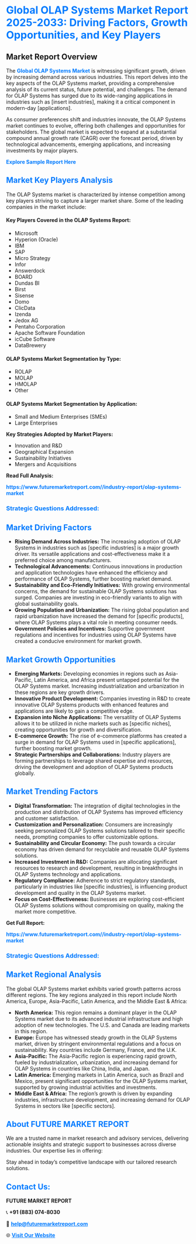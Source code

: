 <h1 style="color: #007BFF;">Global OLAP Systems Market Report 2025-2033: Driving Factors, Growth Opportunities, and Key Players</h1>

<section id="overview">
<h2>Market Report Overview</h2>
<p>The <a href="https://www.futuremarketreport.com//industry-report/olap-systems-market" style="color: #007BFF; text-decoration: none;"><strong>Global OLAP Systems Market</strong></a> is witnessing significant growth, driven by increasing demand across various industries. This report delves into the key aspects of the OLAP Systems market, providing a comprehensive analysis of its current status, future potential, and challenges. The demand for OLAP Systems has surged due to its wide-ranging applications in industries such as [insert industries], making it a critical component in modern-day [applications].</p>
<p>As consumer preferences shift and industries innovate, the OLAP Systems market continues to evolve, offering both challenges and opportunities for stakeholders. The global market is expected to expand at a substantial compound annual growth rate (CAGR) over the forecast period, driven by technological advancements, emerging applications, and increasing investments by major players.</p>
</section>

<section id="overview">
<p><a href="https://www.futuremarketreport.com//request-sample/reportId=51920" style="color: #007BFF; text-decoration: none;"><strong>Explore Sample Report Here</strong></a></p>
</section>

<section id="key-players">
<h2 style="color: #007BFF;">Market Key Players Analysis</h2>
<p>The OLAP Systems market is characterized by intense competition among key players striving to capture a larger market share. Some of the leading companies in the market include:</p>
<h4>Key Players Covered in the OLAP Systems Report:</h4>
<ul><li>Microsoft</li><li>Hyperion (Oracle)</li><li>IBM</li><li>SAP</li><li>Micro Strategy</li><li>Infor</li><li>Answerdock</li><li>BOARD</li><li>Dundas BI</li><li>Birst</li><li>Sisense</li><li>Domo</li><li>ClicData</li><li>Izenda</li><li>Jedox AG</li><li>Pentaho Corporation</li><li>Apache Software Foundation</li><li>icCube Software</li><li>DataBrewery</li></ul>
<h4>OLAP Systems Market Segmentation by Type:</h4>
<ul><li>ROLAP</li><li>MOLAP</li><li>HMOLAP</li><li>Other</li></ul>

<h4>OLAP Systems Market Segmentation by Application:</h4>
<ul><li>Small and Medium Enterprises (SMEs)</li><li>Large Enterprises</li></ul>
<p><strong>Key Strategies Adopted by Market Players:</strong></p>
<ul>
<li>Innovation and R&D</li>
<li>Geographical Expansion</li>
<li>Sustainability Initiatives</li>
<li>Mergers and Acquisitions</li>
</ul>
</section>

<section>
<p><strong>Read Full Analysis: </strong></p><a href="https://www.futuremarketreport.com//industry-report/olap-systems-market" style="color: #007BFF; text-decoration: none;"><strong>https://www.futuremarketreport.com//industry-report/olap-systems-market</strong></a>
<h3 style="color: #007BFF;">Strategic Questions Addressed:</h3>
</section>

<section id="driving-factors">
<h2 style="color: #007BFF;">Market Driving Factors</h2>
<ul>
<li><strong>Rising Demand Across Industries:</strong> The increasing adoption of OLAP Systems in industries such as [specific industries] is a major growth driver. Its versatile applications and cost-effectiveness make it a preferred choice among manufacturers.</li>
<li><strong>Technological Advancements:</strong> Continuous innovations in production and application technologies have enhanced the efficiency and performance of OLAP Systems, further boosting market demand.</li>
<li><strong>Sustainability and Eco-Friendly Initiatives:</strong> With growing environmental concerns, the demand for sustainable OLAP Systems solutions has surged. Companies are investing in eco-friendly variants to align with global sustainability goals.</li>
<li><strong>Growing Population and Urbanization:</strong> The rising global population and rapid urbanization have increased the demand for [specific products], where OLAP Systems plays a vital role in meeting consumer needs.</li>
<li><strong>Government Policies and Incentives:</strong> Supportive government regulations and incentives for industries using OLAP Systems have created a conducive environment for market growth.</li>
</ul>
</section>

<section id="growth-opportunities">
<h2 style="color: #007BFF;">Market Growth Opportunities</h2>
<ul>
<li><strong>Emerging Markets:</strong> Developing economies in regions such as Asia-Pacific, Latin America, and Africa present untapped potential for the OLAP Systems market. Increasing industrialization and urbanization in these regions are key growth drivers.</li>
<li><strong>Innovative Product Development:</strong> Companies investing in R&D to create innovative OLAP Systems products with enhanced features and applications are likely to gain a competitive edge.</li>
<li><strong>Expansion into Niche Applications:</strong> The versatility of OLAP Systems allows it to be utilized in niche markets such as [specific niches], creating opportunities for growth and diversification.</li>
<li><strong>E-commerce Growth:</strong> The rise of e-commerce platforms has created a surge in demand for OLAP Systems used in [specific applications], further boosting market growth.</li>
<li><strong>Strategic Partnerships and Collaborations:</strong> Industry players are forming partnerships to leverage shared expertise and resources, driving the development and adoption of OLAP Systems products globally.</li>
</ul>
</section>

<section id="trending-factors">
<h2 style="color: #007BFF;">Market Trending Factors</h2>
<ul>
<li><strong>Digital Transformation:</strong> The integration of digital technologies in the production and distribution of OLAP Systems has improved efficiency and customer satisfaction.</li>
<li><strong>Customization and Personalization:</strong> Consumers are increasingly seeking personalized OLAP Systems solutions tailored to their specific needs, prompting companies to offer customizable options.</li>
<li><strong>Sustainability and Circular Economy:</strong> The push towards a circular economy has driven demand for recyclable and reusable OLAP Systems solutions.</li>
<li><strong>Increased Investment in R&D:</strong> Companies are allocating significant resources to research and development, resulting in breakthroughs in OLAP Systems technology and applications.</li>
<li><strong>Regulatory Compliance:</strong> Adherence to strict regulatory standards, particularly in industries like [specific industries], is influencing product development and quality in the OLAP Systems market.</li>
<li><strong>Focus on Cost-Effectiveness:</strong> Businesses are exploring cost-efficient OLAP Systems solutions without compromising on quality, making the market more competitive.</li>
</ul>
</section>

<section>
<p><strong>Get Full Report: </strong></p><a href="https://www.futuremarketreport.com//industry-report/olap-systems-market" style="color: #007BFF; text-decoration: none;"><strong>https://www.futuremarketreport.com//industry-report/olap-systems-market</strong></a>
<h3 style="color: #007BFF;">Strategic Questions Addressed:</h3>
</section>


<section id="regional-analysis">
<h2 style="color: #007BFF;">Market Regional Analysis</h2>
<p>The global OLAP Systems market exhibits varied growth patterns across different regions. The key regions analyzed in this report include North America, Europe, Asia-Pacific, Latin America, and the Middle East & Africa:</p>
<ul>
<li><strong>North America:</strong> This region remains a dominant player in the OLAP Systems market due to its advanced industrial infrastructure and high adoption of new technologies. The U.S. and Canada are leading markets in this region.</li>
<li><strong>Europe:</strong> Europe has witnessed steady growth in the OLAP Systems market, driven by stringent environmental regulations and a focus on sustainability. Key countries include Germany, France, and the U.K.</li>
<li><strong>Asia-Pacific:</strong> The Asia-Pacific region is experiencing rapid growth, fueled by industrialization, urbanization, and increasing demand for OLAP Systems in countries like China, India, and Japan.</li>
<li><strong>Latin America:</strong> Emerging markets in Latin America, such as Brazil and Mexico, present significant opportunities for the OLAP Systems market, supported by growing industrial activities and investments.</li>
<li><strong>Middle East & Africa:</strong> The region’s growth is driven by expanding industries, infrastructure development, and increasing demand for OLAP Systems in sectors like [specific sectors].</li>
</ul>
</section>

<footer>
<h2 style="color: #007BFF;">About FUTURE MARKET REPORT</h2>
<p>We are a trusted name in market research and advisory services, delivering actionable insights and strategic support to businesses across diverse industries. Our expertise lies in offering:</p>

<p>Stay ahead in today’s competitive landscape with our tailored research solutions.</p>

<h2 style="color: #007BFF;">Contact Us:</h2>
<p><strong>FUTURE MARKET REPORT</strong></p>
<p>📞 <strong>+91 (883) 074-8030</strong></p>
<p>📧 <strong><a href="mailto:help@futuremarketreport.com" style="color: #007BFF;">help@futuremarketreport.com</a></strong></p>
<p>🌐 <strong><a href="https://www.futuremarketreport.com/" style="color: #007BFF;">Visit Our Website</a></strong></p>
</footer>